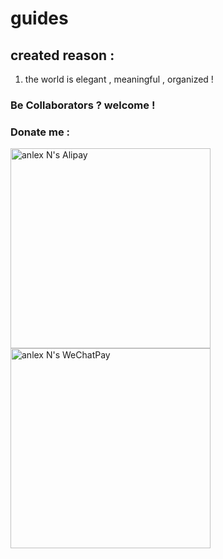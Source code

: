 # guides

## created reason :
1. the world is elegant , meaningful , organized !

### Be Collaborators ? welcome !

### Donate me :
<img src="https://thumbnail10.baidupcs.com/thumbnail/155aab2798d0922de6dcda3770fd00fb?fid=658333416-250528-534574233687267&rt=pr&sign=FDTAER-DCb740ccc5511e5e8fedcff06b081203-ZISJoj7u0TTBjEcB3NCyGMjZ35k%3d&expires=8h&chkbd=0&chkv=0&dp-logid=2281485403887224143&dp-callid=0&time=1523232000&size=c10000_u10000&quality=90&vuk=658333416&ft=image" height="320" alt="anlex N's Alipay"> <img src="https://thumbnail10.baidupcs.com/thumbnail/5e606d76bb7d6638d373ddc8c55e77c8?fid=658333416-250528-869366971687731&rt=pr&sign=FDTAER-DCb740ccc5511e5e8fedcff06b081203-rIfVaLtUjlFh1o%2f25Ycznwq0xtE%3d&expires=8h&chkbd=0&chkv=0&dp-logid=2281485403887224143&dp-callid=0&time=1523232000&size=c10000_u10000&quality=90&vuk=658333416&ft=image" height="320" alt="anlex N's WeChatPay">